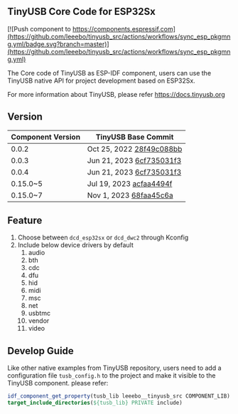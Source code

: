 ## TinyUSB Core Code for ESP32Sx

[![Push component to https://components.espressif.com](https://github.com/leeebo/tinyusb_src/actions/workflows/sync_esp_pkgmng.yml/badge.svg?branch=master)](https://github.com/leeebo/tinyusb_src/actions/workflows/sync_esp_pkgmng.yml)

The Core code of TinyUSB as ESP-IDF component, users can use the TinyUSB native API for project development based on ESP32Sx.

For more information about TinyUSB, please refer https://docs.tinyusb.org

## Version

|Component Version|TinyUSB Base Commit|
|--|--|
|0.0.2| Oct 25, 2022 [28f49c088bb](https://github.com/hathach/tinyusb/commit/28f49c088bb0c498d730d80943017172061cfd05)|
|0.0.3| Jun 21, 2023 [6cf735031f3](https://github.com/hathach/tinyusb/commit/6cf735031f35cd223231b7f94b8c3caa8286cb9e)|
|0.0.4| Jun 21, 2023 [6cf735031f3](https://github.com/hathach/tinyusb/commit/6cf735031f35cd223231b7f94b8c3caa8286cb9e)|
|0.15.0~5| Jul 19, 2023 [acfaa4494f](https://github.com/hathach/tinyusb/commit/acfaa4494faccd615475e4ae9d3df940ed13d7af)|
|0.15.0~7| Nov 1, 2023 [68faa45c6a](https://github.com/hathach/tinyusb/commit/68faa45c6a259f6d64b0c17526df48ec00e6717f)|

## Feature

1. Choose between `dcd_esp32sx` or `dcd_dwc2` through Kconfig
2. Include below device drivers by default
   1. audio
   2. bth
   3. cdc
   4. dfu
   5. hid
   6. midi
   7. msc
   8. net
   9. usbtmc
   10. vendor
   11. video

## Develop Guide

Like other native examples from TinyUSB repository, users need to add a configuration file `tusb_config.h` to the project and make it visible to the TinyUSB component. please refer:

```cmake
idf_component_get_property(tusb_lib leeebo__tinyusb_src COMPONENT_LIB)
target_include_directories(${tusb_lib} PRIVATE include)
```